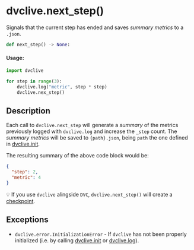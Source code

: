 # dvclive.next_step()

Signals that the current step has ended and saves _summary metrics_ to a
`.json`.

```py
def next_step() -> None:
```

#### Usage:

```py
import dvclive

for step in range(3):
    dvclive.log("metric", step * step)
    dvclive.nex_step()
```

## Description

Each call to `dvclive.next_step` will generate a _summary_ of the metrics
previously logged with `dvclive.log` and increase the `_step` count. The
_summary metrics_ will be saved to `{path}.json`, being `path` the one defined
in [dvclive.init](/doc/dvclive/api-reference/init).

The resulting summary of the above code block would be:

```json
{
  "step": 2,
  "metric": 4
}
```

💡 If you use `dvclive` alingside `DVC`, `dvclive.next_step()` will create a
[checkpoint](/doc/user-guide/experiment-management/checkpoints).

## Exceptions

- `dvclive.error.InitializationError` - If `dvclive` has not been properly
  initialized (i.e. by calling [dvclive.init](/doc/dvclive/api-reference/init)
  or [dvclive.log](/doc/dvclive/api-reference/log)).
